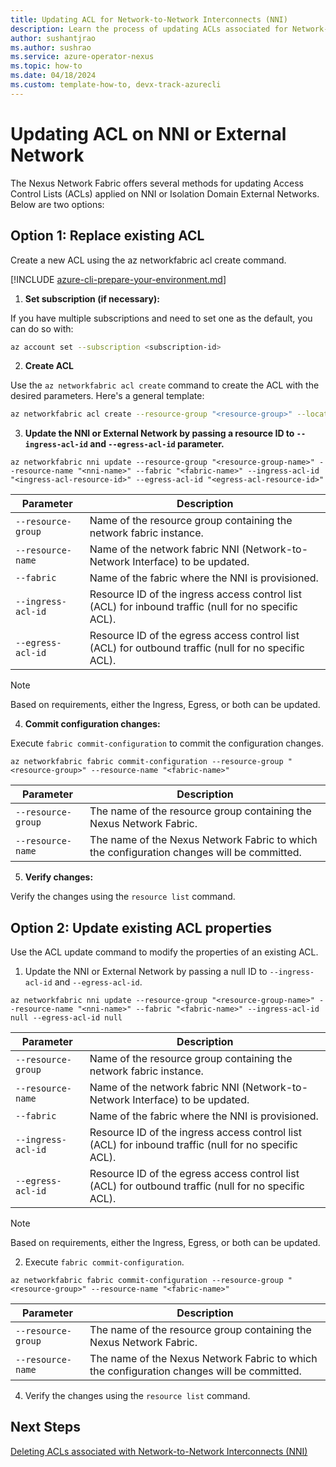 ```yaml
---
title: Updating ACL for Network-to-Network Interconnects (NNI)
description: Learn the process of updating ACLs associated for Network-to-Network Interconnects (NNI)
author: sushantjrao 
ms.author: sushrao
ms.service: azure-operator-nexus
ms.topic: how-to
ms.date: 04/18/2024
ms.custom: template-how-to, devx-track-azurecli
---
```


# Updating ACL on NNI or External Network

The Nexus Network Fabric offers several methods for updating Access Control Lists (ACLs) applied on NNI or Isolation Domain External Networks. Below are two options:

## Option 1: Replace existing ACL

Create a new ACL using the az networkfabric acl create command.

[!INCLUDE [azure-cli-prepare-your-environment.md](~/reusable-content/azure-cli/azure-cli-prepare-your-environment.md)]

1. **Set subscription (if necessary):**
 
If you have multiple subscriptions and need to set one as the default, you can do so with:
 
```bash
az account set --subscription <subscription-id>
```

2. **Create ACL**

Use the `az networkfabric acl create` command to create the ACL with the desired parameters. Here's a general template:

```bash
az networkfabric acl create --resource-group "<resource-group>" --location "<location>" --resource-name "<acl-name>" --annotation "<annotation>" --configuration-type "<configuration-type>" --default-action "<default-action>" --match-configurations "<match-configurations>" --actions "<actions>"
```

3. **Update the NNI or External Network by passing a resource ID to `--ingress-acl-id` and `--egress-acl-id` parameter.**

```Azure CLI
az networkfabric nni update --resource-group "<resource-group-name>" --resource-name "<nni-name>" --fabric "<fabric-name>" --ingress-acl-id "<ingress-acl-resource-id>" --egress-acl-id "<egress-acl-resource-id>"
```

| Parameter            | Description                                                                                      |
|----------------------|--------------------------------------------------------------------------------------------------|
| `--resource-group`   | Name of the resource group containing the network fabric instance.                              |
| `--resource-name`    | Name of the network fabric NNI (Network-to-Network Interface) to be updated.                    |
| `--fabric`           | Name of the fabric where the NNI is provisioned.                                                     |
| `--ingress-acl-id`   | Resource ID of the ingress access control list (ACL) for inbound traffic (null for no specific ACL). |
| `--egress-acl-id`    | Resource ID of the egress access control list (ACL) for outbound traffic (null for no specific ACL). |

> [!NOTE]
> Based on requirements, either the Ingress, Egress, or both can be updated.

4. **Commit configuration changes:**

Execute `fabric commit-configuration` to commit the configuration changes.

```Azure CLI
az networkfabric fabric commit-configuration --resource-group "<resource-group>" --resource-name "<fabric-name>"
```

| Parameter        | Description                                                  |
|------------------|--------------------------------------------------------------|
| `--resource-group` | The name of the resource group containing the Nexus Network Fabric. |
| `--resource-name`  | The name of the Nexus Network Fabric to which the configuration changes will be committed. |

5. **Verify changes:**

Verify the changes using the `resource list` command.

## Option 2: Update existing ACL properties

Use the ACL update command to modify the properties of an existing ACL. 

1. Update the NNI or External Network by passing a null ID to `--ingress-acl-id` and `--egress-acl-id`.

```Azure CLI
az networkfabric nni update --resource-group "<resource-group-name>" --resource-name "<nni-name>" --fabric "<fabric-name>" --ingress-acl-id null --egress-acl-id null
```

| Parameter            | Description                                                                                      |
|----------------------|--------------------------------------------------------------------------------------------------|
| `--resource-group`   | Name of the resource group containing the network fabric instance.                              |
| `--resource-name`    | Name of the network fabric NNI (Network-to-Network Interface) to be updated.                    |
| `--fabric`           | Name of the fabric where the NNI is provisioned.                                                     |
| `--ingress-acl-id`   | Resource ID of the ingress access control list (ACL) for inbound traffic (null for no specific ACL). |
| `--egress-acl-id`    | Resource ID of the egress access control list (ACL) for outbound traffic (null for no specific ACL). |

> [!NOTE]
> Based on requirements, either the Ingress, Egress, or both can be updated.

2. Execute `fabric commit-configuration`. 

```Azure CLI
az networkfabric fabric commit-configuration --resource-group "<resource-group>" --resource-name "<fabric-name>"
```

| Parameter        | Description                                                  |
|------------------|--------------------------------------------------------------|
| `--resource-group` | The name of the resource group containing the Nexus Network Fabric. |
| `--resource-name`  | The name of the Nexus Network Fabric to which the configuration changes will be committed. |

4. Verify the changes using the `resource list` command.

## Next Steps

[Deleting ACLs associated with Network-to-Network Interconnects (NNI)](howto-delete-access-control-list-network-to-network-interconnect.md)
